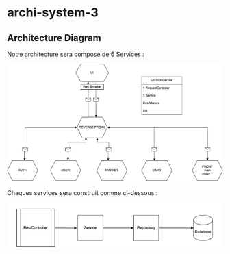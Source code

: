 # archi-system-3


## Architecture Diagram

Notre architecture sera composé de 6 Services :

![Architecture Diagram](./docs/archi.png)

Chaques services sera construit comme ci-dessous :

![Service Diagram](./docs/microService.png)
